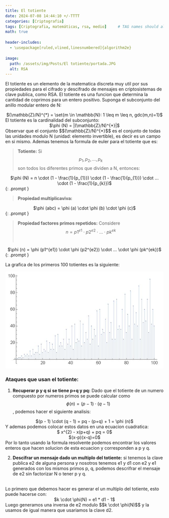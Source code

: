 ```yaml
---
title: El totiente
date: 2024-07-08 14:44:10 +/-TTTT
categories: [Criptografia]
tags: [Criptografia, matemáticas, rsa, medio]     # TAG names should always be lowercase
math: true

header-includes:
  - \usepackage[ruled,vlined,linesnumbered]{algorithm2e}

image:
  path: /assets/img/Posts/El totiente/portada.JPG
  alt: RSA
---
```


El totiente es un elemento de la matematica discreta muy util por sus propiedades para el cifrado y descifrado de mensajes en criptosistemas de clave publica, como RSA. El totiente es una funcion que determina la cantidad de coprimos para un entero positivo. Suponga el subconjunto del anillo modular entero de N:
<div style="text-align: center;">
 $(\mathbb{Z}/N)^{*} = \set{m \in \mathbb{N}: 1 \leq m \leq n, gdc(m,n)=1}$
</div>
El totiente es la cardinalidad del subconjunto:
<div style="text-align: center;">
 $\phi (N) = |(\mathbb{Z}/N)^{*}|$
</div>
Observar que el conjunto $$(\mathbb{Z}/N)^{*}$$ es el conjunto de todas las unidades modulo N (unidad: elemento invertible), es decir es un campo en si mismo. Ademas tenemos la formula de euler para el totiente que es:

> **Totiente:** Si $$p_{1},p_{2},...,p_{k}$$ son todos los diferentes primos que dividen a N, entonces: <br> 
<div style="text-align: center;">
$\phi (N) = n \cdot (1 - \frac{1}{p_{1}}) \cdot (1 - \frac{1}{p_{1}}) \cdot ... \cdot (1 - \frac{1}{p_{k}})$
</div>
{: .prompt }
<br>

> **Propiedad multiplicaviva:**  <br> 
<div style="text-align: center;">
$\phi (abc) = \phi (a) \cdot \phi (b) \cdot \phi (c)$
</div>
{: .prompt }
<br>

> **Propiedad factores primos repetidos:** Considere $$n = p1^{e1} \cdot p2^{e2} \cdot ... \cdot pk^{ek}$$  <br> 
<div style="text-align: center;">
$\phi (n) = \phi (p1^{e1}) \cdot \phi (p2^{e2}) \cdot ... \cdot \phi (pk^{ek})$
</div>
{: .prompt }
<br>

La grafica de los primeros 100 totientes es la siguiente:

<div style="text-align:center">
    <img src="/assets/img/Posts/El totiente/primeros100totientes.JPG" alt="" >
</div>

### Ataques que usan el totiente:

1) **Recuperar p y q si se tiene p+q y pq:** Dado que el totiente de un numero compuesto por numeros primos se puede calcular como $$\phi(n) = (p - 1) \cdot (q - 1)$$, podemos hacer el siguiente analisis:
<div style="text-align:center">
    $(p - 1) \cdot (q - 1) = pq - (p+q) + 1 = \phi (n)$
    <br>
</div>
Y ademas podemos colocar estos datos en una ecuacion cuadratica:
<div style="text-align:center">   
    $ x^{2} - x(p+q) + pq = 0$
    <br>
    $(x-p)(x-q)=0$
</div>
Por lo tanto usando la formula resolvente podemos encontrar los valores enteros que hacen solucion de esta ecuacion y corresponden a p y q. 

2) **Descifrar un mensaje dado un multiplo del totiente:** si tenemos la clave publica e2 de alguna persona y nosotros tenemos e1 y d1 con e2 y e1 generados con los mismos primos p, q, podemos descrifrar el mensaje de e2 sin factorizar N o tener p y q.
<br>
Lo primero que debemos hacer es generar el un multiplo del totiente, esto puede hacerse con:
<div style="text-align:center">   
    $k \cdot \phi(N) = e1 * d1 - 1$
    <br>
</div>
Luego generamos una inversa de e2 modulo $$k \cdot \phi(N)$$ y la usamos de igual manera que usariamos la clave d2. 







